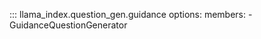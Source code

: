 ::: llama_index.question_gen.guidance
    options:
      members:
        - GuidanceQuestionGenerator
